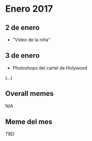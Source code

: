 Enero 2017
===========

## 2 de enero
 - "Video de la niña"

## 3 de enero
 - Photoshops del cartel de Holywood
 
(...)
 
## Overall memes
N/A
 
## Meme del mes
TBD
 
